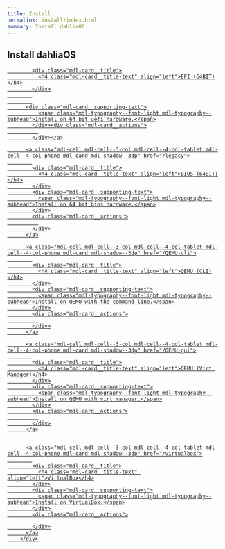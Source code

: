```yaml
---
title: Install
permalink: install/index.html
summary: Install dahliaOS
---
```

## Install dahliaOS

<div class="dahliaOS-card-container mdl-grid">
          <a class="mdl-cell mdl-cell--3-col mdl-cell--4-col-tablet mdl-cell--4-col-phone mdl-card mdl-shadow--3dp" href="/efi">
            
            <div class="mdl-card__title">
              <h4 class="mdl-card__title-text" align="left">EFI (64BIT)</h4>
            </div>
            
            
          <div class="mdl-card__supporting-text">
              <span class="mdl-typography--font-light mdl-typography--subhead">Install on 64 bit uefi hardware.</span>
            </div><div class="mdl-card__actions">
              
            </div></a>

          <a class="mdl-cell mdl-cell--3-col mdl-cell--4-col-tablet mdl-cell--4-col-phone mdl-card mdl-shadow--3dp" href="/legacy">
            
            <div class="mdl-card__title">
              <h4 class="mdl-card__title-text" align="left">BIOS (64BIT)</h4>
            </div>
            <div class="mdl-card__supporting-text">
              <span class="mdl-typography--font-light mdl-typography--subhead">Install on 64 bit bios hardware.</span>
            </div>
            <div class="mdl-card__actions">
              
            </div>
          </a>

          <a class="mdl-cell mdl-cell--3-col mdl-cell--4-col-tablet mdl-cell--4-col-phone mdl-card mdl-shadow--3dp" href="/QEMU-cli">
            
            <div class="mdl-card__title">
              <h4 class="mdl-card__title-text" align="left">QEMU (CLI)</h4>
            </div>
            <div class="mdl-card__supporting-text">
              <span class="mdl-typography--font-light mdl-typography--subhead">Install on QEMU with the command line.</span>
            </div>
            <div class="mdl-card__actions">
              
            </div>
          </a>

          <a class="mdl-cell mdl-cell--3-col mdl-cell--4-col-tablet mdl-cell--4-col-phone mdl-card mdl-shadow--3dp" href="/QEMU-gui">
            
            <div class="mdl-card__title">
              <h4 class="mdl-card__title-text" align="left">QEMU (Virt Manager)</h4>
            </div>
            <div class="mdl-card__supporting-text">
              <span class="mdl-typography--font-light mdl-typography--subhead">Install on QEMU with virt manager.</span>
            </div>
            <div class="mdl-card__actions">
              
            </div>
          </a>


          <a class="mdl-cell mdl-cell--3-col mdl-cell--4-col-tablet mdl-cell--4-col-phone mdl-card mdl-shadow--3dp" href="/virtualbox">
            
            <div class="mdl-card__title">
              <h4 class="mdl-card__title-text" align="left">VirtualBox</h4>
            </div>
            <div class="mdl-card__supporting-text">
              <span class="mdl-typography--font-light mdl-typography--subhead">Install on VirtualBox.</span>
            </div>
            <div class="mdl-card__actions">
              
            </div>
          </a>
        </div>